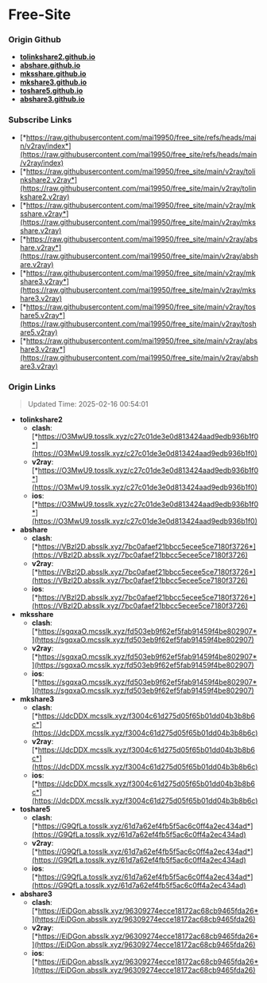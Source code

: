 # Free-Site

### Origin Github

- [**tolinkshare2.github.io**](https://github.com/tolinkshare2/tolinkshare2.github.io)
- [**abshare.github.io**](https://github.com/abshare/abshare.github.io)
- [**mksshare.github.io**](https://github.com/mksshare/mksshare.github.io)
- [**mkshare3.github.io**](https://github.com/mkshare3/mkshare3.github.io)
- [**toshare5.github.io**](https://github.com/toshare5/toshare5.github.io)
- [**abshare3.github.io**](https://github.com/abshare3/abshare3.github.io)

### Subscribe Links

- [*https://raw.githubusercontent.com/mai19950/free_site/refs/heads/main/v2ray/index*](https://raw.githubusercontent.com/mai19950/free_site/refs/heads/main/v2ray/index)
- [*https://raw.githubusercontent.com/mai19950/free_site/main/v2ray/tolinkshare2.v2ray*](https://raw.githubusercontent.com/mai19950/free_site/main/v2ray/tolinkshare2.v2ray)
- [*https://raw.githubusercontent.com/mai19950/free_site/main/v2ray/mksshare.v2ray*](https://raw.githubusercontent.com/mai19950/free_site/main/v2ray/mksshare.v2ray)
- [*https://raw.githubusercontent.com/mai19950/free_site/main/v2ray/abshare.v2ray*](https://raw.githubusercontent.com/mai19950/free_site/main/v2ray/abshare.v2ray)
- [*https://raw.githubusercontent.com/mai19950/free_site/main/v2ray/mkshare3.v2ray*](https://raw.githubusercontent.com/mai19950/free_site/main/v2ray/mkshare3.v2ray)
- [*https://raw.githubusercontent.com/mai19950/free_site/main/v2ray/toshare5.v2ray*](https://raw.githubusercontent.com/mai19950/free_site/main/v2ray/toshare5.v2ray)
- [*https://raw.githubusercontent.com/mai19950/free_site/main/v2ray/abshare3.v2ray*](https://raw.githubusercontent.com/mai19950/free_site/main/v2ray/abshare3.v2ray)

### Origin Links

> Updated Time: 2025-02-16 00:54:01

- **tolinkshare2**
  - **clash**: [*https://O3MwU9.tosslk.xyz/c27c01de3e0d813424aad9edb936b1f0*](https://O3MwU9.tosslk.xyz/c27c01de3e0d813424aad9edb936b1f0)
  - **v2ray**: [*https://O3MwU9.tosslk.xyz/c27c01de3e0d813424aad9edb936b1f0*](https://O3MwU9.tosslk.xyz/c27c01de3e0d813424aad9edb936b1f0)
  - **ios**: [*https://O3MwU9.tosslk.xyz/c27c01de3e0d813424aad9edb936b1f0*](https://O3MwU9.tosslk.xyz/c27c01de3e0d813424aad9edb936b1f0)
- **abshare**
  - **clash**: [*https://VBzl2D.absslk.xyz/7bc0afaef21bbcc5ecee5ce7180f3726*](https://VBzl2D.absslk.xyz/7bc0afaef21bbcc5ecee5ce7180f3726)
  - **v2ray**: [*https://VBzl2D.absslk.xyz/7bc0afaef21bbcc5ecee5ce7180f3726*](https://VBzl2D.absslk.xyz/7bc0afaef21bbcc5ecee5ce7180f3726)
  - **ios**: [*https://VBzl2D.absslk.xyz/7bc0afaef21bbcc5ecee5ce7180f3726*](https://VBzl2D.absslk.xyz/7bc0afaef21bbcc5ecee5ce7180f3726)
- **mksshare**
  - **clash**: [*https://sgqxaO.mcsslk.xyz/fd503eb9f62ef5fab91459f4be802907*](https://sgqxaO.mcsslk.xyz/fd503eb9f62ef5fab91459f4be802907)
  - **v2ray**: [*https://sgqxaO.mcsslk.xyz/fd503eb9f62ef5fab91459f4be802907*](https://sgqxaO.mcsslk.xyz/fd503eb9f62ef5fab91459f4be802907)
  - **ios**: [*https://sgqxaO.mcsslk.xyz/fd503eb9f62ef5fab91459f4be802907*](https://sgqxaO.mcsslk.xyz/fd503eb9f62ef5fab91459f4be802907)
- **mkshare3**
  - **clash**: [*https://JdcDDX.mcsslk.xyz/f3004c61d275d05f65b01dd04b3b8b6c*](https://JdcDDX.mcsslk.xyz/f3004c61d275d05f65b01dd04b3b8b6c)
  - **v2ray**: [*https://JdcDDX.mcsslk.xyz/f3004c61d275d05f65b01dd04b3b8b6c*](https://JdcDDX.mcsslk.xyz/f3004c61d275d05f65b01dd04b3b8b6c)
  - **ios**: [*https://JdcDDX.mcsslk.xyz/f3004c61d275d05f65b01dd04b3b8b6c*](https://JdcDDX.mcsslk.xyz/f3004c61d275d05f65b01dd04b3b8b6c)
- **toshare5**
  - **clash**: [*https://G9QfLa.tosslk.xyz/61d7a62ef4fb5f5ac6c0ff4a2ec434ad*](https://G9QfLa.tosslk.xyz/61d7a62ef4fb5f5ac6c0ff4a2ec434ad)
  - **v2ray**: [*https://G9QfLa.tosslk.xyz/61d7a62ef4fb5f5ac6c0ff4a2ec434ad*](https://G9QfLa.tosslk.xyz/61d7a62ef4fb5f5ac6c0ff4a2ec434ad)
  - **ios**: [*https://G9QfLa.tosslk.xyz/61d7a62ef4fb5f5ac6c0ff4a2ec434ad*](https://G9QfLa.tosslk.xyz/61d7a62ef4fb5f5ac6c0ff4a2ec434ad)
- **abshare3**
  - **clash**: [*https://EiDGon.absslk.xyz/96309274ecce18172ac68cb9465fda26*](https://EiDGon.absslk.xyz/96309274ecce18172ac68cb9465fda26)
  - **v2ray**: [*https://EiDGon.absslk.xyz/96309274ecce18172ac68cb9465fda26*](https://EiDGon.absslk.xyz/96309274ecce18172ac68cb9465fda26)
  - **ios**: [*https://EiDGon.absslk.xyz/96309274ecce18172ac68cb9465fda26*](https://EiDGon.absslk.xyz/96309274ecce18172ac68cb9465fda26)
